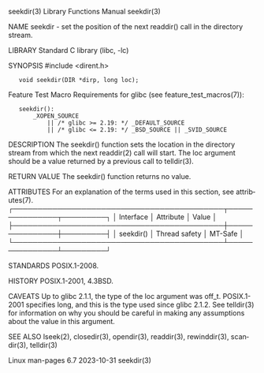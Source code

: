 seekdir(3)                 Library Functions Manual                 seekdir(3)

NAME
       seekdir  - set the position of the next readdir() call in the directory
       stream.

LIBRARY
       Standard C library (libc, -lc)

SYNOPSIS
       #include <dirent.h>

       void seekdir(DIR *dirp, long loc);

   Feature Test Macro Requirements for glibc (see feature_test_macros(7)):

       seekdir():
           _XOPEN_SOURCE
               || /* glibc >= 2.19: */ _DEFAULT_SOURCE
               || /* glibc <= 2.19: */ _BSD_SOURCE || _SVID_SOURCE

DESCRIPTION
       The seekdir() function sets the location in the directory  stream  from
       which  the next readdir(2) call will start.  The loc argument should be
       a value returned by a previous call to telldir(3).

RETURN VALUE
       The seekdir() function returns no value.

ATTRIBUTES
       For an explanation of the terms  used  in  this  section,  see  attrib‐
       utes(7).
       ┌───────────────────────────────────────────┬───────────────┬─────────┐
       │ Interface                                 │ Attribute     │ Value   │
       ├───────────────────────────────────────────┼───────────────┼─────────┤
       │ seekdir()                                 │ Thread safety │ MT-Safe │
       └───────────────────────────────────────────┴───────────────┴─────────┘

STANDARDS
       POSIX.1-2008.

HISTORY
       POSIX.1-2001, 4.3BSD.

CAVEATS
       Up   to   glibc  2.1.1,  the  type  of  the  loc  argument  was  off_t.
       POSIX.1-2001 specifies long, and this is  the  type  used  since  glibc
       2.1.2.   See telldir(3) for information on why you should be careful in
       making any assumptions about the value in this argument.

SEE ALSO
       lseek(2),  closedir(3),  opendir(3),  readdir(3),  rewinddir(3),  scan‐
       dir(3), telldir(3)

Linux man-pages 6.7               2023-10-31                        seekdir(3)
